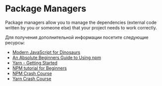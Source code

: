 # Package Managers

Package managers allow you to manage the dependencies (external code written by you or someone else) that your project needs to work correctly.

Для получения дополнительной информации посетите следующие ресурсы:

- [Modern JavaScript for Dinosaurs](https://peterxjang.com/blog/modern-javascript-explained-for-dinosaurs.html)
- [An Absolute Beginners Guide to Using npm](https://nodesource.com/blog/an-absolute-beginners-guide-to-using-npm/)
- [Yarn - Getting Started](https://yarnpkg.com/en/docs/getting-started)
- [NPM tutorial for Beginners](https://www.youtube.com/watch?v=2V1UUhBJ62Y)
- [NPM Crash Course](https://www.youtube.com/watch?v=jHDhaSSKmB0)
- [Yarn Crash Course](https://www.youtube.com/watch?v=g9_6KmiBISk)
